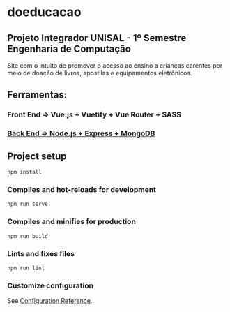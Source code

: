 # doeducacao

## Projeto Integrador UNISAL - 1º Semestre Engenharia de Computação

Site com o intuito de promover o acesso ao ensino a crianças carentes
por meio de doação de livros, apostilas e equipamentos eletrônicos.

## Ferramentas:
### Front End => Vue.js + Vuetify + Vue Router + SASS
### [Back End => Node.js + Express + MongoDB](https://github.com/joaosantoz/doe-ducacao-api)

## Project setup
```
npm install
```

### Compiles and hot-reloads for development
```
npm run serve
```

### Compiles and minifies for production
```
npm run build
```

### Lints and fixes files
```
npm run lint
```

### Customize configuration
See [Configuration Reference](https://cli.vuejs.org/config/).
